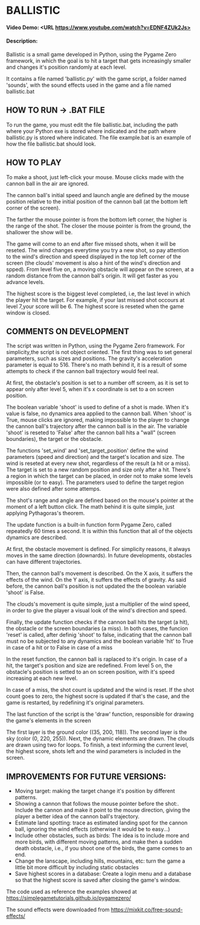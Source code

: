 # BALLISTIC
#### Video Demo:  <URL https://www.youtube.com/watch?v=EDNF4ZUk2Js>
#### Description:
Ballistic is a small game developed in Python, using the Pygame Zero
framework, in which the goal is to hit a target that gets
increasingly smaller and changes it's position randomly at each level.

It contains a file named 'ballistic.py' with the game script, a folder
named 'sounds', with the sound effects used in the game and a file named
ballistic.bat

## HOW TO RUN -> .BAT FILE

To run the game, you must edit the file ballistic.bat, including the path where
your Python exe is stored where indicated and the path where ballistic.py is stored
where indicated. The file example.bat is an example of how the file ballistic.bat
should look.

## HOW TO PLAY

To make a shoot, just left-click your mouse. Mouse clicks made with
the cannon ball in the air are ignored.

The cannon ball's initial speed and launch angle are defined by the mouse position
relative to the initial position of the cannon ball (at the bottom left
corner of the screen).

The farther the mouse pointer is from the bottom left corner, the higher
is the range of the shot. The closer the mouse pointer is from the ground,
the shallower the show will be.

The game will come to an end after five missed shots, when it will be reseted.
The wind changes everytime you try a new shot, so pay attention to the wind's
direction and speed displayed in the top left corner of the screen (the clouds'
movement is also a hint of the wind's direction and spped). From level five on,
a moving obstacle will appear on the screen, at a random distance from the cannon
ball's origin. It will get faster as you advance levels.

The highest score is the biggest level completed, i.e, the last level in
which the player hit the target. For example, if your last missed shot occours at
level 7,your score will be 6. The highest score is reseted when the game window is
closed.

## COMMENTS ON DEVELOPMENT

The script was written in Python, using the Pygame Zero framework.
For simplicity,the script is not object oriented.
The first thing was to set general parameters, such as sizes and positions.
The gravity's acceleration parameter is equal to 516. There's no math behind it,
it is a result of some attempts to check if the cannon ball trajectory would feel real.

At first, the obstacle's position is set to a number off screem, as it is set to
appear only after level 5, when it's x coordinate is set to a on screen position.

The boolean variable 'shoot' is used to define of a shot is made. When it's value is
false, no dynamics area applied to the cannon ball. When 'shoot' is True, mouse clicks
are ignored, making impossible to the player to change the cannon ball's trajectory after
the cannon ball is in the air. The variable 'shoot' is reseted to 'False' after the cannon
ball hits a "wall" (screen boundaries), the target or the obstacle.

The functions 'set_wind' and 'set_target_position' define the wind parameters (speed
and direction) and the target's location and size. The wind is reseted at every new shot,
regardless of the result (a hit or a miss). The target is set to a new random position and
size only after a hit. There's a region in which the target can be placed, in order not
to make some levels impossible (or to easy). The parameters used to define the target region
were also defined after some attemps.

The shot's range and angle are defined based on the mouse's pointer at the moment of a left
button click. The math behind it is quite simple, just applying Pythagoras's theorem.

The update function is a built-in function form Pygame Zero, called repeatedly 60 times a
second. It is within this function that all of the objects dynamics are described.

At first, the obstacle movement is defined. For simplicity reasons, it always moves in the
same direction (downards). In future developments, obstacles can have different trajectories.

Then, the cannon ball's movement is described. On the X axis, it suffers the effects of the wind.
On the Y axis, it suffers the effects of gravity. As said before, the cannon ball's position
is not updated the the boolean variable 'shoot' is False.

The clouds's movement is quite simple, just a multiplier of the wind speed, in order to give
the player a visual look of the wind's direction and speed.

Finally, the update function checks if the cannon ball hits the target (a hit), the obstacle
or the screen boundaries (a miss). In both cases, the funcion 'reset' is called, after
definig 'shoot' to false, indicating that the cannon ball must no be subjected to any dynamics
and the boolean variable 'hit' to True in case of a hit or to False in case of a miss

In the reset function, the cannon ball is raplaced to it's origin. In case of a hit, the
target's position and size are redefined. From level 5 on, the obstacle's position is setted to
an on screen position, with it's speed increasing at each new level.

In case of a miss, the shot count is updated and the wind is reset. If the shot count goes to
zero, the highest socre is updated if that's the case, and the game is restarted, by redefining
it's original parameters.

The last function of the script is the 'draw' function, responsible for drawing the game's
elements in the screen

The first layer is the ground color ((35, 200, 118)). The second layer is the sky (color (0, 220, 255)).
Next, the dynamic elements are drawn. The clouds are drawn using two for loops.
To finish, a text informing the current level, the highest score, shots left and the wind parameters
is included in the screen.

## IMPROVEMENTS FOR FUTURE VERSIONS:
- Moving target: making the target change it's position by different patterns.
- Showing a cannon that follows the mouse pointer before the shot:. Include the cannon and
make it point to the mouse direction, giving the player a better idea of the cannon ball's
trajectory.
- Estimate land spotting: trace as estimated landing spot for the cannon ball, ignoring the
wind effects (otherwise it would be to easy...)
- Include other obstacles, such as birds: The idea is to include more and more birds, with
different moving patterns, and make then a sudden death obstacle, i.e., if you shoot one of
the birds, the game comes to an end.
- Change the lanscape, including hills, mountains, etc: turn the game a little bit more
difficult by including static obstacles
- Save highest scores in a database: Create a login menu and a database so that the highest
score is saved after closing the game's window.

The code used as reference the examples showed at
https://simplegametutorials.github.io/pygamezero/

The sound effects were downloaded from
https://mixkit.co/free-sound-effects/